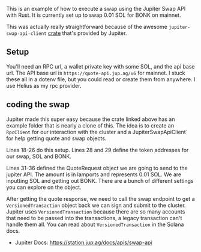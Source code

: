 This is an example of how to execute a swap using the Jupiter Swap API with Rust. It is currently set up to swap 0.01 SOL for BONK on mainnet.

This was actually really straightforward because of the awesome `jupiter-swap-api-client` [crate](https://github.com/jup-ag/jupiter-api-rust-example/tree/main) that's provided by Jupiter.

## Setup

You'll need an RPC url, a wallet private key with some SOL, and the api base url. The API base url is `https://quote-api.jup.ag/v6` for mainnet. I stuck these all in a dotenv file, but you could read or create them from anywhere. I use Helius as my rpc provider.

## coding the swap

Jupiter made this super easy because the crate linked above has an example folder that is nearly a clone of this. The idea is to create an `RpcClient` for our interaction with the cluster and a JupiterSwapApiClient` for help getting quote and swap objects.

Lines 18-26 do this setup. Lines 28 and 29 define the token addresses for our swap, SOL and BONK.

Lines 31-36 defined the QuoteRequest object we are going to send to the jupiter API. The amount is in lamports and represents 0.01 SOL. We are inputting SOL and getting out BONK. There are a bunch of different settings you can explore on the object.

After getting the quote response, we need to call the swap endpoint to get a `VersionedTransaction` object back we can sign and submit to the cluster. Jupiter uses `VersionedTransaction` because there are so many accounts that need to be passed into the transactions, a legacy transaction can't handle them all. You can read about `VersionedTransaction` in the Solana docs.

- Jupiter Docs: https://station.jup.ag/docs/apis/swap-api
